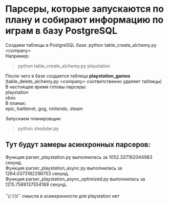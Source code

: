# Парсеры, которые запускаются по плану и собирают информацию по играм в базу PostgreSQL
Создаем таблицы в PostgreSQL базе: python table_create_alchemy.py \<company\><br/>
Например:
> python table_create_alchemy.py playstation<br/>

После чего в базе создается таблица **playstation_games**<br/>
(table_delete_alchemy.py \<company\> соответственно удаляет таблицы)<br/>
В настоящее время готовы парсеры:<br/>
playstation<br/>
xbox<br/>
В планах:<br/>
epic, battlenet, gog, nintendo, steam<br/>

Запускаем планировщик:<br/>
> python sheduler.py

## Тут будут замеры асинхронных парсеров:
Функция parser_playstation.py выполнилась за 1052.337182044983 секунд.<br/>
Функция parser_playstation_async.py выполнилась за 1264.0373182296753 секунд.<br/>
Функция parser_playstation_async_optimized.py выполнилась за 1215.7589137554169 секунд.<br/>
<br/>
¯\\_(ツ)_/¯ смысла в асинхронности для playstation нет<br/>
